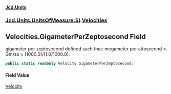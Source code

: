 #### [Jcd.Units](index 'index')
### [Jcd.Units.UnitsOfMeasure.SI](Jcd.Units.UnitsOfMeasure.SI 'Jcd.Units.UnitsOfMeasure.SI').[Velocities](Velocities 'Jcd.Units.UnitsOfMeasure.SI.Velocities')

## Velocities.GigameterPerZeptosecond Field

gigameter per zeptosecond defined such that: megameter per attosecond = Gm/zs × (1000.0)/(1.0/1000.0).

```csharp
public static readonly Velocity GigameterPerZeptosecond;
```

#### Field Value
[Velocity](Velocity 'Jcd.Units.UnitTypes.Velocity')